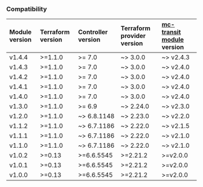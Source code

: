 ### Compatibility
Module version | Terraform version | Controller version | Terraform provider version | [mc-transit module](https://github.com/terraform-aviatrix-modules/terraform-aviatrix-mc-transit) version
:--- | :--- | :--- | :--- | :---
v1.4.4 | >=1.1.0 | >= 7.0 | ~> 3.0.0 | ~> v2.4.3
v1.4.3 | >=1.1.0 | >= 7.0 | ~> 3.0.0 | ~> v2.4.0
v1.4.2 | >=1.1.0 | >= 7.0 | ~> 3.0.0 | ~> v2.4.0
v1.4.1 | >=1.1.0 | >= 7.0 | ~> 3.0.0 | ~> v2.4.0
v1.4.0 | >=1.1.0 | >= 7.0 | ~> 3.0.0 | ~> v2.4.0
v1.3.0 | >=1.1.0 | >= 6.9 | ~> 2.24.0 | ~> v2.3.0
v1.2.0 | >=1.1.0 | ~> 6.8.1148 | ~> 2.23.0 | ~> v2.2.0
v1.1.2 | >=1.1.0 | ~> 6.7.1186 | ~> 2.22.0 | ~> v2.1.5
v1.1.1 | >=1.1.0 | ~> 6.7.1186 | ~> 2.22.0 | ~> v2.1.0
v1.1.0 | >=1.1.0 | ~> 6.7.1186 | ~> 2.22.0 | ~> v2.1.0
v1.0.2 | >=0.13 | >=6.6.5545 | >=2.21.2 | >=v2.0.0
v1.0.1 | >=0.13 | >=6.6.5545 | >=2.21.2 | >=v2.0.0
v1.0.0 | >=0.13 | >=6.6.5545 | >=2.21.2 | >=v2.0.0